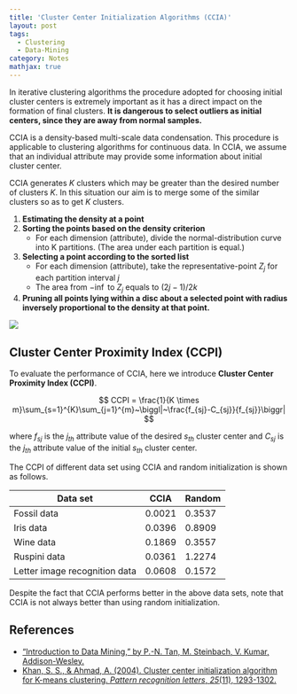 ```yaml
---
title: 'Cluster Center Initialization Algorithms (CCIA)'
layout: post
tags:
  - Clustering
  - Data-Mining
category: Notes
mathjax: true
---
```


In iterative clustering algorithms the procedure adopted for choosing initial cluster centers is extremely important as it has a direct impact on the formation of final clusters.   **It is dangerous to select outliers as initial centers, since they are away from normal samples.**

CCIA is a density-based multi-scale data condensation.   This procedure is applicable to clustering algorithms for continuous data.   In CCIA, we assume that an individual attribute may provide some information about initial cluster center.

<!--more-->

CCIA generates _K_ clusters which may be greater than the desired number of clusters _K_. In this situation our aim is to merge some of the similar clusters so as to get _K_ clusters.

1. **Estimating the density at a point**
2. **Sorting the points based on the density criterion**
    - For each dimension (attribute), divide the normal-distribution curve into K partitions. (The area under each partition is equal.)
3. **Selecting a point according to the sorted list**
    - For each dimension (attribute), take the representative-point $Z_j$ for each partition interval $j$
    - The area from $-\inf$ to $Z_j$ equals to $(2j-1)/2k$
4. **Pruning all points lying within a disc about a selected point with radius inversely proportional to the density at that point.**

![](https://ars.els-cdn.com/content/image/1-s2.0-S0167865504000996-gr1.jpg)

## Cluster Center Proximity Index (CCPI)

To evaluate the performance of CCIA, here we introduce **Cluster Center Proximity Index (CCPI)**.

$$
CCPI = \frac{1}{K \times m}\sum_{s=1}^{K}\sum_{j=1}^{m}~\biggl|~\frac{f_{sj}-C_{sj}}{f_{sj}}\biggr|
$$

where $f_{sj}$ is the $j_{th}$ attribute value of the desired $s_{th}$ cluster center and $C_{sj}$ is the $j_{th}$ attribute value of the initial $s_{th}$ cluster center.

The CCPI of different data set using CCIA and random initialization is shown as follows.

| Data set | CCIA | Random |
| --- | --- | --- |
| Fossil data | 0.0021 | 0.3537 |
| Iris data | 0.0396 | 0.8909 |
| Wine data | 0.1869 | 0.3557 |
| Ruspini data | 0.0361 | 1.2274 |
| Letter image recognition data | 0.0608 | 0.1572 |

Despite the fact that CCIA performs better in the above data sets, note that CCIA is not always better than using random initialization.

## References
- [“Introduction to Data Mining,” by P.-N. Tan, M. Steinbach, V. Kumar, Addison-Wesley.](http://www-users.cs.umn.edu/~kumar/dmbook/index.php)
- [Khan, S. S., & Ahmad, A. (2004). Cluster center initialization algorithm for K-means clustering. _Pattern recognition letters_, _25_(11), 1293-1302.](https://www.sciencedirect.com/science/article/pii/S0167865504000996)